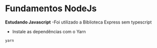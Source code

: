 # Fundamentos NodeJs

**Estudando Javascript**
-Foi utilizado a Biblioteca Express sem typescript

- Instale as dependências com o Yarn

```
yarn
```

